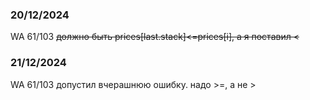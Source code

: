 ### 20/12/2024
WA 61/103
~~должно быть prices[last.stack]<=prices[i], а я поставил <~~

### 21/12/2024
WA 61/103 
допустил вчерашнюю ошибку. надо >=, а не >